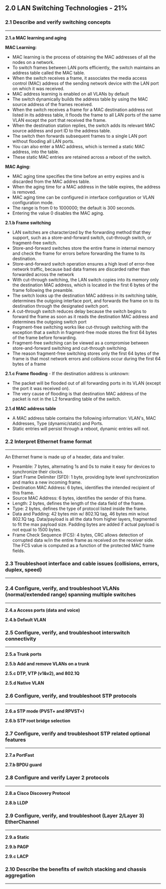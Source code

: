 ## 2.0 LAN Switching Technologies - 21%

### 2.1 Describe and verify switching concepts
-----
**2.1.a MAC learning and aging**

**MAC Learning:**
* MAC learning is the process of obtaining the MAC addresses of all the nodes on a network.
* To switch frames between LAN ports efficiently, the switch maintains an address table called the MAC table.
* When the switch receives a frame, it associates the media access control (MAC) address of the sending network device with the LAN port on which it was received.
* MAC address learning is enabled on all VLANs by default
* The switch dynamically builds the address table by using the MAC source address of the frames received.
* When the switch receives a frame for a MAC destination address not listed in its address table, it floods the frame to all LAN ports of the same VLAN except the port that received the frame.
* When the destination station replies, the switch adds its relevant MAC source address and port ID to the address table.
* The switch then forwards subsequent frames to a single LAN port without flooding all LAN ports.
* You can also enter a MAC address, which is termed a static MAC address, into the table.
* These static MAC entries are retained across a reboot of the switch.

**MAC Aging:**
* MAC aging time specifies the time before an entry expires and is discarded from the MAC addres table.
* When the aging time for a MAC address in the table expires, the address is removed.
* MAC aging time can be configured in interface configuration or VLAN configuration mode.
* The range is from 0 to 1000000; the default is 300 seconds.
* Entering the value 0 disables the MAC aging.

**2.1.b Frame switching**
* LAN switches are characterized by the forwarding method that they support, such as a store-and-forward switch, cut-through switch, or fragment-free switch.
* Store-and-forward switches store the entire frame in internal memory and check the frame for errors before forwarding the frame to its destination.
* Store-and-forward switch operation ensures a high level of error-free network traffic, because bad data frames are discarded rather than forwarded across the network
* With cut-through switching, the LAN switch copies into its memory only the destination MAC address, which is located in the first 6 bytes of the frame following the preamble.
* The switch looks up the destination MAC address in its switching table, determines the outgoing interface port, and forwards the frame on to its destination through the designated switch port.
* A cut-through switch reduces delay because the switch begins to forward the frame as soon as it reads the destination MAC address and determines the outgoing switch port
* Fragment-free switching works like cut-through switching with the exception that a switch in fragment-free mode stores the first 64 bytes of the frame before forwarding.
* Fragment-free switching can be viewed as a compromise between store-and-forward switching and cut-through switching.
* The reason fragment-free switching stores only the first 64 bytes of the frame is that most network errors and collisions occur during the first 64 bytes of a frame

**2.1.c Frame flooding** - If the destination address is unknown:
* The packet will be flooded out of all forwarding ports in its VLAN (except the port it was received on). 
* The very cause of flooding is that destination MAC address of the packet is not in the L2 forwarding table of the switch.

**2.1.d MAC address table**
* A MAC address table contains the following information: VLAN's, MAC Addresses, Type (dynamic/static) and Ports.
* Static entries will persist through a reboot, dynamic entries will not.

### 2.2 Interpret Ethernet frame format
-----
An Ethernet frame is made up of a header, data and trailer.
* Preamble: 7 bytes, alternating 1s and 0s to make it easy for devices to synchronize their clocks.
* Start Frame Delimiter (SFD): 1 byte, providing byte level synchronization and marks a new incoming frame.
* Destination MAC Address: 6 bytes, identifies the intended recipient of this frame.
* Source MAC Address: 6 bytes, identifies the sender of this frame.
* Length: 2 bytes, defines the length of the data field of the frame.
* Type: 2 bytes, defines the type of protocol listed inside the frame.
* Data and Padding: 42 bytes min w/ 802.1Q tag, 46 bytes min w/out 802.1Q tag. Data/payload is all the data from higher layers, fragmented to fit the max payload size. Padding bytes are added if actual payload is not equal to 1500 bytes.
* Frame Check Sequence (FCS): 4 bytes, CRC allows detection of corrupted data w/in the entire frame as received on the receiver side. The FCS value is computed as a function of the protected MAC frame fields.

### 2.3 Troubleshoot interface and cable issues (collisions, errors, duplex, speed)
-----

### 2.4 Configure, verify, and troubleshoot VLANs (normal/extended range) spanning multiple switches
-----
**2.4.a Access ports (data and voice)**

**2.4.b Default VLAN**

### 2.5 Configure, verify, and troubleshoot interswitch connectivity
-----
**2.5.a Trunk ports**

**2.5.b Add and remove VLANs on a trunk**

**2.5.c DTP, VTP (v1&v2), and 802.1Q**

**2.5.d Native VLAN**

### 2.6 Configure, verify, and troubleshoot STP protocols
-----
**2.6.a STP mode (PVST+ and RPVST+)**

**2.6.b STP root bridge selection**

### 2.7 Configure, verify and troubleshoot STP related optional features
-----
**2.7.a PortFast**

**2.7.b BPDU guard**

### 2.8 Configure and verify Layer 2 protocols
-----
**2.8.a Cisco Discovery Protocol**

**2.8.b LLDP**

### 2.9 Configure, verify, and troubleshoot (Layer 2/Layer 3) EtherChannel
-----
**2.9.a Static**

**2.9.b PAGP**

**2.9.c LACP**

### 2.10 Describe the benefits of switch stacking and chassis aggregation
-----
